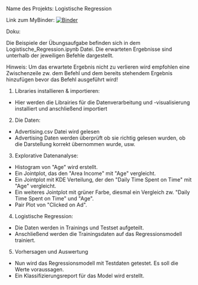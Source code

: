 Name des Projekts:	Logistische Regression

Link zum MyBinder: 	[![Binder](https://mybinder.org/badge_logo.svg)](https://mybinder.org/v2/gh/HuseyinBgn/1LogisticRegression/HEAD)

Doku:	

Die Beispiele der Übungsaufgabe befinden sich in dem Logistische_Regression.ipynb Datei.
Die erwarteten Ergebnisse sind unterhalb der jeweiligen Befehle dargestellt. 

Hinweis: Um das erwartete Ergebnis nicht zu verlieren wird empfohlen eine Zwischenzeile zw. dem Befehl 
und dem bereits stehendem Ergebnis hinzufügen bevor das Befehl ausgeführt wird!


1. Libraries installieren & importieren: 
- Hier werden die Librairies für die Datenverarbeitung und -visualisierung installiert und anschließend importiert

2. Die Daten:
- Advertising.csv Datei wird gelesen
- Advertising Daten werden überprüft ob sie richtig gelesen wurden, ob die Darstellung korrekt übernommen wurde, usw.

3. Explorative Datenanalyse:
- Histogram von "Age" wird erstellt. 
- Ein Jointplot, das den "Area Income" mit "Age" vergleicht.
- Ein Jointplot mit KDE Verteilung, der den "Daily Time Spent on Time" mit "Age" vergleicht.
- Ein weiteres Jointplot mit grüner Farbe, diesmal ein Vergleich zw. "Daily Time Spent on Time" und "Age".
- Pair Plot von "Clicked on Ad".

4. Logistische Regression:
- Die Daten werden in Trainings und Testset aufgeteilt.
- Anschließend werden die Trainingsdaten auf das Regressionsmodell trainiert.

5. Vorhersagen und Auswertung
- Nun wird das Regressionsmodell mit Testdaten getestet. Es soll die Werte voraussagen.
- Ein Klassifizierungsreport für das Model wird erstellt.